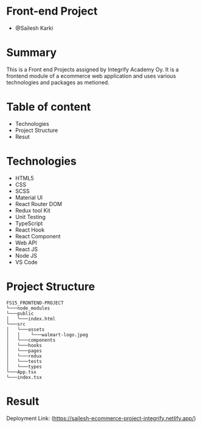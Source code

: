 # Front-end Project
- @Sailesh Karki
# Summary
This is a Front end Projects assigned by Integrify Academy Oy. It is a frontend module of a ecommerce web application and uses various technologies and packages as metioned.

# Table of content
- Technologies
- Project Structure
- Resut

# Technologies
- HTML5
- CSS
- SCSS
- Material UI
- React Router DOM
- Redux tool Kit
- Unit Testing
- TypeScript
- React Hook
- React Component
- Web API
- React JS
- Node JS
- VS Code

# Project Structure
```
FS15_FRONTEND-PROJECT
└───node_modules
└───public
│   └───index.html
└───src
│   └───assets
│   │    └───walmart-logo.jpeg
│   └───components
│   └───hooks
│   └───pages
│   └───redux
│   └───tests
│   └───types
└───App.tsx
└───index.tsx
```

# Result
Deployment Link: (https://sailesh-ecommerce-project-integrify.netlify.app/)